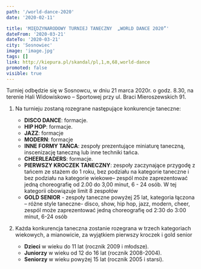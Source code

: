 ```yaml
---
path: '/world-dance-2020'
date: '2020-02-11'

title: 'MIĘDZYNARODOWY TURNIEJ TANECZNY  „WORLD DANCE 2020”'
dateFrom: '2020-03-21'
dateTo: '2020-03-21'
city: 'Sosnowiec'
image: 'image.jpg'
tags: []
link: http://kiepura.pl/skandal/pl,1,m,68,world-dance
promoted: false
visible: true
---
```

Turniej odbędzie się w Sosnowcu, w dniu 21 marca 2020r. o godz. 8.30, na terenie Hali Widowiskowo – Sportowej przy ul. Braci Mieroszewskich 91.

1. Na turnieju zostaną rozegrane następujące konkurencje taneczne:
    - **DISCO DANCE**: formacje.
    - **HIP HOP**: formacje.
    - **JAZZ**: formacje
    - **MODERN**: formacje
    - **INNE FORMY TAŃCA**: zespoły prezentujące miniaturę taneczną, inscenizację taneczną lub inne 
    techniki tańca.
    - **CHEERLEADERS**: formacje.
    - **PIERWSZY KROCZEK TANECZNY**: zespoły zaczynające przygodę z tańcem ze stażem do 1 roku, bez 
    podziału na kategorie taneczne i bez podziału na kategorie wiekowe– zespól może zaprezentować jedną choreografię od 2.00 do 3,00 minut, 6 - 24 osób. W tej kategorii obowiązuje limit 8 zespołów 
    - **GOLD SENIOR** - zespoły taneczne powyżej 25 lat, kategoria łączona – różne style taneczne- 
    disco, show, hip hop, jazz, modern, cheer, zespól może zaprezentować jedną choreografię od 
    2:30 do 3:00 minut, 6-24 osób

2. Każda konkurencja taneczna zostanie rozegrana w trzech kategoriach wiekowych, a mianowicie, za
 wyjątkiem pierwszy kroczek i gold senior 
    - **Dzieci** w wieku do 11 lat (rocznik 2009 i młodsze).
    - **Juniorzy** w wieku od 12 do 16 lat (rocznik 2008-2004).
    - **Seniorzy** w wieku powyżej 15 lat (rocznik 2005 i starsi).